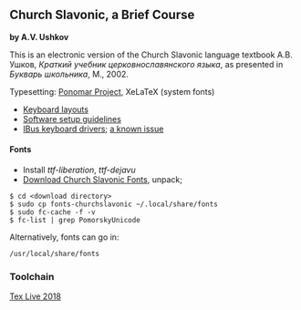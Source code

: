 ## Church Slavonic, a Brief Course

**by A.V. Ushkov**

This is an electronic version of the Church Slavonic language textbook А.В. Ушков, *Краткий учебник церковнославянского языка*, as presented in *Букварь школьника*, М., 2002.

Typesetting: [Ponomar Project](http://sci.ponomar.net), XeLaTeX (system fonts)

- [Keyboard layouts](http://sci.ponomar.net/keyboard.html)
- [Software setup guidelines](http://sci.ponomar.net/users.html)
- [IBus keyboard drivers](http://www.ponomar.net/apt/); [a known issue](https://github.com/typiconman/m17n-cu/issues/3)

#### Fonts

- Install *ttf-liberation*, *ttf-dejavu*
- [Download Church Slavonic Fonts](https://www.ponomar.net/files/fonts-churchslavonic.zip?_ga=2.259133578.1877773033.1558533869-234991592.1558533869), unpack;
```
$ cd <download directory>
$ sudo cp fonts-churchslavonic ~/.local/share/fonts
$ sudo fc-cache -f -v
$ fc-list | grep PomorskyUnicode
```
Alternatively, fonts can go in:
```
/usr/local/share/fonts
```

### Toolchain

[Tex Live 2018](http://ftp.math.utah.edu/pub/tex/historic/systems/texlive/2018/)
